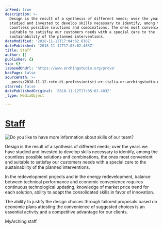 ```yaml
---
inFeed: true
description: >-
  Design is the result of a synthesis of different needs; over the years we have
  studied and invested to develop skills necessary to identify, among the
  countless possible solutions and combinations, the ones most convenient and
  suitable to satisfay our customers needs with a special care to the
  sustainability of the planned interventions.
dateModified: '2018-11-12T17:04:32.638Z'
datePublished: '2018-11-12T17:05:02.483Z'
title: Staff
author: []
publisher: {}
via: {}
isBasedOnUrl: 'https://www.archingstudio.org/prova'
hasPage: false
sourcePath: >-
  _posts/2018-11-12-rete-di-professionisti-or-italia-or-archingstudio-or-staff-my-a.md
starred: false
datePublishedOriginal: '2018-11-12T17:05:02.483Z'
_type: MediaObject

---
```

# [Staff][0]
![Do you like to have more information about skills of our team?](https://the-grid-user-content.s3-us-west-2.amazonaws.com/fd06abea-2bf8-4fc6-98e5-8e02bf39394a.jpg)

Design is the result of a synthesis of different needs; over the years we have studied and invested to develop skills necessary to identify, among the countless possible solutions and combinations, the ones most convenient and suitable to satisfay our customers needs with a special care to the sustainability of the planned interventions.

In the redevelopment projects and in the energy redevelopment, balance between technical performance and economic convenience requires continuous technological updating, knowledge of market price trend for each solution, ability to adapt the consolidated skills in favor of innovation.

The ability to justify the design choices through tailored proposals based on economic plans attesting the convenience of suggested choices is an essential activity and a competitive advantage for our clients.

MyArching staff

[0]: https://www.archingstudio.org/myarchingstaff